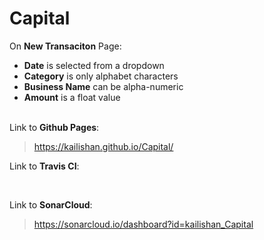 # Capital

On **New Transaciton** Page: <br>
   * **Date** is selected from a dropdown<br>
   * **Category** is only alphabet characters<br>
   * **Business Name** can be alpha-numeric<br>
   * **Amount** is a float value<br><br>

Link to **Github Pages**:<br>
>https://kailishan.github.io/Capital/

Link to **Travis CI**:<br>
> 

<br>

Link to **SonarCloud**:<br>
>  https://sonarcloud.io/dashboard?id=kailishan_Capital
